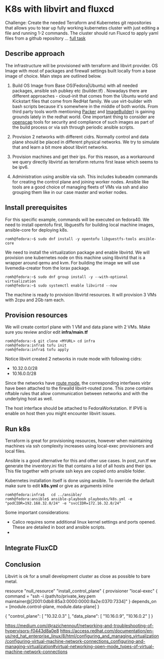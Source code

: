 # K8s with libvirt and fluxcd

Challenge: Create the needed Terraform and Kubernetes git repositories that allows you to tear up fully working kubernetes cluster with just editing a file and running 1-2 commands. The cluster should run Fluxcd to apply yaml files from a github repository ... [full task](https://github.com/c-wire/hiring-challenges/tree/main/devops-challenge)

## Describe approach

The infrastructure will be provisioned with terraform and libvirt provider. OS Image with most of packages and firewall settings built locally from a base image of choice. Main steps are outlined below.

1. Build OS Image from Base OS(Fedora|Ubuntu) with all needed packages, ansible ssh pubkey etc  (builder.tf) . Nowadays there are different approaches - cloud-init that comes from the Ubuntu world and Kickstart files that come from RedHat family. We use virt-builder with bash scripts because it's somewhere in the middle of both worlds. From third party tools worth mentioning [Packer](https://developer.hashicorp.com/packer) and [ImageBuilder](osbuild.org)) is gaining grounds lately in the redhat world. One important thing to consider are [openscap](https://github.com/OpenSCAP) tools for security and compliance of such images as part of the build process or via ssh through periodic ansible scripts.

2. Provision 2 networks with different cidrs. Normally control and data plane should be placed in different physical networks. We try to simulate that and learn a bit more about libvirt networks. 

3. Provision machines and get their ips. For this reason, as a workaround we query directly libvirtd as terraform returns first lease which seems to be ipv6.

4. Administration using ansible via ssh. This includes kubeadm commands for creating the control plane and joining worker nodes. Ansible like tools are a good choice of managing fleets of VMs via ssh and also grouping them like in our case master and worker nodes.


## Install prerequisites

For this specific example, commands will be executed on fedora40. We need to install opentofu first, libguestfs for building local machine images, ansible-core for deploying k8s.

```
romh@fedora:~$ sudo dnf install -y opentofu libguestfs-tools ansible-core
```

We need to install the virtualization package and enable libvirtd. We will provision one kubernetes node on this machine using libvirtd that is a wrapper around qemu and kvm. For building the image we will use livemedia-creator from the lorax package.

```
romh@fedora:~$ sudo dnf group install -y --with-optional virtualization
romh@fedora:~$ sudo systemctl enable libvirtd --now
```

The machine is ready to provision libvirtd resources. It will provision 3 VMs with 2cpu and 2Gb ram each.

## Provision resources

We will create contorl plane with 1 VM and data plane with 2 VMs. Make sure you review and/or edit **infra/main.tf** 

```
romh@fedora:~$ git clone <MYURL> cd infra
romh@fedora:infra$ tofu init
romh@fedora:infra$ tofu apply
```

Notice libvirt created 2 networks in route mode with following cidrs:

* 10.32.0.0/28
* 10.16.0.0/28

Since the networks have [route mode](https://access.redhat.com/documentation/en-us/red_hat_enterprise_linux/8/html/configuring_and_managing_virtualization/configuring-virtual-machine-network-connections_configuring-and-managing-virtualization#virtual-networking-network-address-translation_types-of-virtual-machine-network-connections), the corresponding interfases virbr<N> have been attached to the firwalld libvirt-routed zone. This zone contains nftable rules that allow communication between networks and with the underlying host as well.

The host interface should be attached to FedoraWorkstation. If IPV6 is enable on host then you might encounter libvirt issues.


## Run k8s

Terraform is great for provisioning resources, however when maintaining machines via ssh complexity increases using local-exec provisioners and local files.

Ansible is a good alternative for this and other use cases. In post_run.tf we generate the inventory.ini file that contains a list of all hosts and their ips. This file together with private ssh keys are copied onto ansible folder.

Kubernetes installation itself is done using ansible. To override the default make sure to edit **k8s.yml** or give as arguments inline

```
romh@fedora:infra$   cd ../ansible/
romh@fedora:ansible$ ansible-playbook playbooks/k8s.yml -e "podCIDR=192.168.32.0/24" -e "svcCIDR=172.16.32.0/24"

```

Some important considerations:

* Calico requires some additional linux kernel settings and ports opened. These are detailed in boot and ansible scripts.
* 


## Integrate FluxCD


## Conclusion

Libvirt is ok for a small development cluster as close as possible to bare metal.



resource "null_resource" "install_control_plane" {
  provisioner "local-exec" {
        command = "ssh -i /path/to/private_key.pem maintainer@[2001:0db8:85a3:0000:0000:8a2e:0370:7334]"
  }
  depends_on = [module.control-plane, module.data-plane]
}



{
  "control_plane": [
    "10.32.0.3"
  ],
  "data_plane": [
    "10.16.0.9",
    "10.16.0.2"
  ]
}


https://medium.com/@razichennouf/networking-and-troubleshooting-of-hypervisors-f0443d8a0e8
https://access.redhat.com/documentation/en-us/red_hat_enterprise_linux/8/html/configuring_and_managing_virtualization/configuring-virtual-machine-network-connections_configuring-and-managing-virtualization#virtual-networking-open-mode_types-of-virtual-machine-network-connections